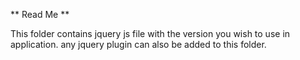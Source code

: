 ** Read Me **

This folder contains jquery js file with the version you wish to use in application.
any jquery plugin can also be added to this folder.
